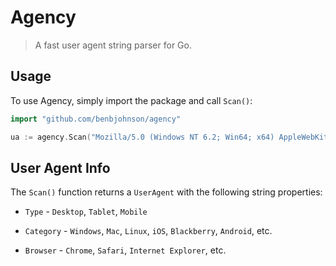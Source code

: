 # Agency
> A fast user agent string parser for Go.

## Usage

To use Agency, simply import the package and call `Scan()`:

```go
import "github.com/benbjohnson/agency"

ua := agency.Scan("Mozilla/5.0 (Windows NT 6.2; Win64; x64) AppleWebKit/537.36 blah blah...")
```


## User Agent Info

The `Scan()` function returns a `UserAgent` with the following string properties:

* `Type` - `Desktop`, `Tablet`, `Mobile`

* `Category` - `Windows`, `Mac`, `Linux`, `iOS`, `Blackberry`, `Android`, etc.

* `Browser` - `Chrome`, `Safari`, `Internet Explorer`, etc.

